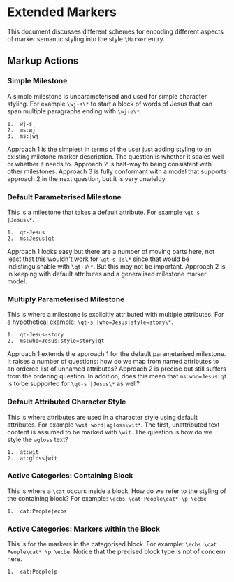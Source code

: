 # Extended Markers

This document discusses different schemes for encoding different aspects of
marker semantic styling into the style `\Marker` entry.

## Markup Actions

### Simple Milestone

A simple milestone is unparameterised and used for simple character styling. For
example `\wj-s\*` to start a block of words of Jesus that can span multiple
paragraphs ending with `\wj-e\*`.

```
1.  wj-s
2.  ms:wj
3.  ms:|wj
```

Approach 1 is the simplest in terms of the user just adding styling to an
existing miletone marker description. The question is whether it scales well or
whether it needs to. Approach 2 is half-way to being consistent with other
milestones. Approach 3 is fully conformant with a model that supports approach 2
in the next question, but it is very unwieldy.

### Default Parameterised Milestone

This is a milestone that takes a default attribute. For example `\qt-s
|Jesus\*`.

```
1.  qt-Jesus
2.  ms:Jesus|qt
```

Approach 1 looks easy but there are a number of moving parts here, not least
that this wouldn't work for `\qt-s |s\*` since that would be indistinguishable
with `\qt-s\*`. But this may not be important. Approach 2 is in keeping with
default attributes and a generalised milestone marker model.

### Multiply Parameterised Milestone

This is where a milestone is explicitly attributed with multiple attributes. For
a hypothetical example: `\qt-s |who=Jesus|style=story\*`.

```
1.  qt-Jesus-story
2.  ms:who=Jesus;style=story|qt
```

Approach 1 extends the approach 1 for the default parameterised milestone. It
raises a number of questions: how do we map from named attributes to an ordered
list of unnamed attributes? Approach 2 is precise but still suffers from the
ordering question. In addition, does this mean that `ms:who=Jesus|qt` is to be
supported for `\qt-s |Jesus\*` as well?

### Default Attributed Character Style

This is where attributes are used in a character style using default attributes.
For example `\wit word|agloss\wit*`. The first, unattributed text content is
assumed to be marked with `\wit`. The question is how do we style the `agloss`
text?

```
1.  at:wit
2.  at:gloss|wit
```

### Active Categories: Containing Block

This is where a `\cat` occurs inside a block. How do we refer to the styling of
the containing block? For example: `\ecbs \cat People\cat* \p \ecbe`

```
1.  cat:People|ecbs
```

### Active Categories: Markers within the Block

This is for the markers in the categorised block. For example: `\ecbs \cat
People\cat* \p \ecbe`. Notice that the precised block type is not of concern
here.

```
1.  cat:People|p
```

